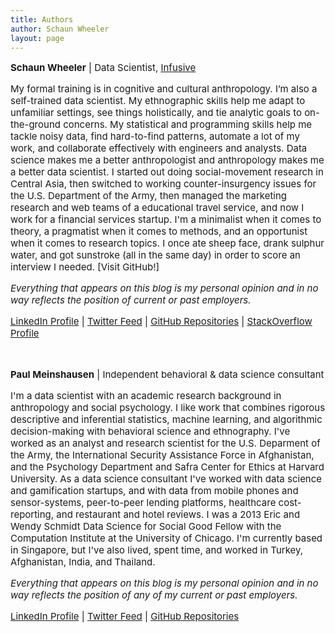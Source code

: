 ```yaml
---
title: Authors
author: Schaun Wheeler
layout: page
---
```

<p style="text-align: left; font-size: 15px;">
  <strong>Schaun Wheeler</strong> | Data Scientist, <a href="http://infusive.com/">Infusive</a>
</p>

<p style="text-align: left; font-size: 15px;">
  My formal training is in cognitive and cultural anthropology. I’m also a self-trained data scientist. My ethnographic skills help me adapt to unfamiliar settings, see things holistically, and tie analytic goals to on-the-ground concerns. My statistical and programming skills help me tackle noisy data, find hard-to-find patterns, automate a lot of my work, and collaborate effectively with engineers and analysts. Data science makes me a better anthropologist and anthropology makes me a better data scientist. I started out doing social-movement research in Central Asia, then switched to working counter-insurgency issues for the U.S. Department of the Army, then managed the marketing research and web teams of a educational travel service, and now I work for a financial services startup. I'm a minimalist when it comes to theory, a pragmatist when it comes to methods, and an opportunist when it comes to research topics. I once ate sheep face, drank sulphur water, and got sunstroke (all in the same day) in order to score an interview I needed. [Visit GitHub!]
</p>

<p style="text-align: left; font-size: 15px;">
  <em>Everything that appears on this blog is my personal opinion and in no way reflects the position of current or past employers.</em>
</p>

<p style="text-align: left; font-size: 15px;">
  <a href="http://www.linkedin.com/in/schaunwheeler">LinkedIn Profile</a> | <a href="https://twitter.com/SchaunW">Twitter Feed</a> | <a href="https://github.com/schaunwheeler">GitHub Repositories</a> | <a href="http://stackoverflow.com/users/1829950/schaunw">StackOverflow Profile</a>
</p>

<p style="text-align: left; color: #ffffff;">
  &#8212;&#8211;
</p>

<p style="text-align: left; font-size: 15px;">
  <strong>Paul Meinshausen</strong> | Independent behavioral & data science consultant
</p>

<p style="text-align: left; font-size: 15px;">
  I'm a data scientist with an academic research background in anthropology and social psychology. I like work that combines rigorous descriptive and inferential statistics, machine learning, and algorithmic decision-making with behavioral science and ethnography. I've worked as an analyst and research scientist for the U.S. Deparment of the Army, the International Security Assistance Force in Afghanistan, and the Psychology Department and Safra Center for Ethics at Harvard University. As a data science consultant I've worked with data science and gamification startups, and with data from mobile phones and sensor-systems, peer-to-peer lending platforms, healthcare cost-reporting, and restaurant and hotel reviews. I was a 2013 Eric and Wendy Schmidt Data Science for Social Good Fellow with the Computation Institute at the University of Chicago. I'm currently based in Singapore, but I've also lived, spent time, and worked in Turkey, Afghanistan, India, and Thailand.
</p>

<p style="text-align: left; font-size: 15px;">
  <em>Everything that appears on this blog is my personal opinion and in no way reflects the position of any of my current or past employers. </em>
</p>

<p style="text-align: left; font-size: 15px;">
  <a href="www.linkedin.com/pub/paul-meinshausen/33/584/83b">LinkedIn Profile</a> | <a   href="https://twitter.com/PMeins">Twitter Feed</a> | <a href="https://github.com/PMeinshausen">GitHub Repositories</a>
</p>

<p style="text-align: left; font-size: 15px;">
